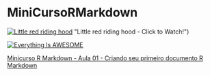 # MiniCursoRMarkdown


[![Little red riding hood]()](https://www.youtube.com/watch?v=oEfURbLH0dA&list=PL5tyjyaX9n4PFlUtJkuuMpl9wbzQ4uFKu&index=1) "Little red riding hood - Click to Watch!")

[![Everything Is AWESOME](http://i3.ytimg.com/vi/oEfURbLH0dA/hqdefault.jpg)](https://youtu.be/oEfURbLH0dA?list=PL5tyjyaX9n4PFlUtJkuuMpl9wbzQ4uFKu "Everything Is AWESOME")




[Minicurso R Markdown - Aula 01 - Criando seu primeiro documento R Markdown](https://www.youtube.com/watch?v=oEfURbLH0dA&list=PL5tyjyaX9n4PFlUtJkuuMpl9wbzQ4uFKu&index=1)
